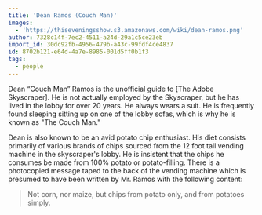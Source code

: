 ```yaml
---
title: 'Dean Ramos (Couch Man)'
images:
  - 'https://thiseveningsshow.s3.amazonaws.com/wiki/dean-ramos.png'
author: 7328c14f-7ec2-4511-a24d-29a1c5ce23eb
import_id: 30dc92fb-4956-479b-a43c-99fdf4ce4837
id: 8702b121-e64d-4a7e-8985-001d5ff0b1f3
tags:
  - people
---
```

Dean “Couch Man” Ramos is the unofficial guide to [The Adobe Skyscraper]. He is not actually employed by the Skyscraper, but he has lived in the lobby for over 20 years. He always wears a suit. He is frequently found sleeping sitting up on one of the lobby sofas, which is why he is known as "The Couch Man."

Dean is also known to be an avid potato chip enthusiast. His diet consists primarily of various brands of chips sourced from the 12 foot tall vending machine in the skyscraper's lobby. He is insistent that the chips he consumes be made from 100% potato or potato-filling. There is a photocopied message taped to the back of the vending machine which is presumed to have been written by Mr. Ramos with the following content:

> Not corn, nor maize, but chips from potato only, and from potatoes simply.
